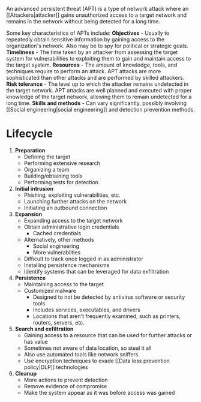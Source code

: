 An advanced persistent threat (APT) is a type of network attack where an [[Attackers|attacker]] gains unauthorized access to a target network and remains in the network without being detected for a long time.

Some key characteristics of APTs include:
**Objectives** - Usually to repeatedly obtain sensitive information by gaining access to the organization's network. Also may be to spy for political or strategic goals.
**Timeliness** - The time taken by an attacker from assessing the target system for vulnerabilities to exploiting them to gain and maintain access to the target system.
**Resources** - The amount of knowledge, tools, and techniques require to perform an attack. APT attacks are more sophisticated than other attacks and are performed by skilled attackers.
**Risk tolerance** - The level up to which the attacker remains undetected in the target network. APT attacks are well planned and executed with proper knowledge of the target network, allowing them to remain undetected for a long time.
**Skills and methods** - Can vary significantly, possibly involving [[Social engineering|social engineering]] and detection prevention methods.

# Lifecycle
1. **Preparation**
	- Defining the target
	- Performing extensive research
	- Organizing a team
	- Building/obtaining tools
	- Performing tests for detection
2. **Initial intrusion**
	- Phishing, exploiting vulnerabilities, etc.
	- Launching further attacks on the network
	- Initiating an outbound connection
3. **Expansion**
	- Expanding access to the target network
	- Obtain administrative login credentials
		- Cached credentials
	- Alternatively, other methods
		- Social engineering
		- More vulnerablities
	- Difficult to track once logged in as administrator
	- Installing persistence mechanisms
	- Identify systems that can be leveraged for data exfiltration
4. **Persistence**
	- Maintaining access to the target
	- Customized malware
		- Designed to not be detected by antivirus software or security tools
		- Includes services, executables, and drivers
		- Locations that aren't frequently examined, such as printers, routers, servers, etc.
5. **Search and exfiltration**
	- Gaining access to a resource that can be used for further attacks or has value
	- Sometimes not aware of data location, so steal it all
	- Also use automated tools like network sniffers
	- Use encryption techniques to evade [[Data loss prevention policy|DLP]] technologies
6. **Cleanup**
	- More actions to prevent detection
	- Remove evidence of compromise
	- Make the system appear as it was before access was gained